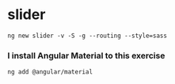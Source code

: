 # slider

```shell
ng new slider -v -S -g --routing --style=sass
```

### I install Angular Material to this exercise

```shell
ng add @angular/material
```
